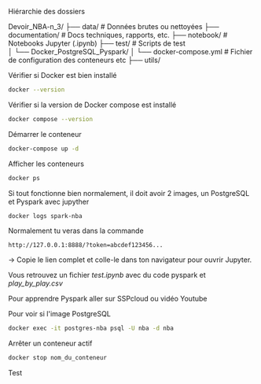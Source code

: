 Hiérarchie des dossiers 

Devoir_NBA-n_3/
├── data/                        # Données brutes ou nettoyées
├── documentation/              # Docs techniques, rapports, etc.
├── notebook/                   # Notebooks Jupyter (.ipynb)
├── test/                       # Scripts de test                   
│   └── Docker_PostgreSQL_Pyspark/
│       └── docker-compose.yml  # Fichier de configuration des conteneurs
          etc
├── utils/    



Vérifier si Docker est bien installé
````bash
docker --version
````

Vérifier si la version de Docker compose est installé 
````bash 
docker compose --version
````

Démarrer le conteneur
````bash
docker-compose up -d
````

Afficher les conteneurs 
````bash
docker ps 
````

Si tout fonctionne bien normalement, il doit avoir 2 images, un PostgreSQL et Pyspark avec jupyther

````bash
docker logs spark-nba
````

Normalement tu veras dans la commande 

````
http://127.0.0.1:8888/?token=abcdef123456...
````

&rarr; Copie le lien complet et colle-le dans ton navigateur pour ouvrir Jupyter.

Vous retrouvez un fichier *test.ipynb* avec du code pyspark et *play_by_play.csv* 

Pour apprendre Pyspark aller sur SSPcloud ou vidéo Youtube 

Pour voir si l'image PostgreSQL
````bash
docker exec -it postgres-nba psql -U nba -d nba
````

Arrêter un conteneur actif

````bash
docker stop nom_du_conteneur
````
Test
